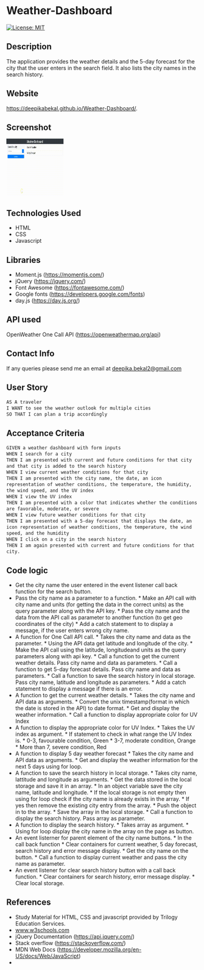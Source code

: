 # Weather-Dashboard

[![License: MIT](https://img.shields.io/badge/License-MIT-yellow.svg)](https://opensource.org/licenses/MIT)

## Description
The application provides the weather details and the 5-day forecast for the city that the user enters in the search field. It also lists the city names in the search history.

## Website
https://deepikabekal.github.io/Weather-Dashboard/.

## Screenshot
<img src="assets/images/screenshot.gif" width=150 height = 150>


## Technologies Used
* HTML
* CSS
* Javascript

## Libraries
* Moment.js (https://momentjs.com/)
* jQuery (https://jquery.com/)
* Font Awesome (https://fontawesome.com/)
* Google fonts (https://developers.google.com/fonts)
* day.js (https://day.js.org/)

## API used
OpenWeather One Call API (https://openweathermap.org/api)

## Contact Info
If any queries please send me an email at deepika.bekal2@gmail.com

## User Story
```
AS A traveler
I WANT to see the weather outlook for multiple cities
SO THAT I can plan a trip accordingly
```

## Acceptance Criteria
```
GIVEN a weather dashboard with form inputs
WHEN I search for a city
THEN I am presented with current and future conditions for that city and that city is added to the search history
WHEN I view current weather conditions for that city
THEN I am presented with the city name, the date, an icon representation of weather conditions, the temperature, the humidity, the wind speed, and the UV index
WHEN I view the UV index
THEN I am presented with a color that indicates whether the conditions are favorable, moderate, or severe
WHEN I view future weather conditions for that city
THEN I am presented with a 5-day forecast that displays the date, an icon representation of weather conditions, the temperature, the wind speed, and the humidity
WHEN I click on a city in the search history
THEN I am again presented with current and future conditions for that city.
```

## Code logic
* Get the city name the user entered in the event listener call back function for the search button.
* Pass the city name as a parameter to a function.
      * Make an API call with city name and units (for getting the data in the correct units) as the query parameter along with the API key.
      * Pass the city name and the data from the API call as parameter to another function (to get geo coordinates of the city)
      * Add a catch statement to to display a message, if the user enters wrong city name.
* A function for One Call API call.
      * Takes the city name and data as the parameter.
      * Using the API data get latitude and longitude of the city.
      * Make the API call using the latitude, longitudeand units as the query parameters along with api key.
      * Call a function to get the current weather details. Pass city name and data as parameters.
      * Call a function to get 5-day forecast details. Pass city name and data as parameters.
      * Call a function to save the search history in local storage. Pass city name, latitude and longitude as parameters.
      * Add a catch statement to display a message if there is an error.
* A function to get the current weather details. 
      * Takes the city name and API data as arguments.
      * Convert the unix timestamp(format in which the date is stored in the API) to date format.
      * Get and display the weather information.
      * Call a function to display appropriate color for UV Index
* A function to display the appropriate color for UV Index.
      * Takes the UV index as argument.
      * If statement to check in what range the UV Index is.
            * 0-3, favourable condition, Green
            * 3-7, moderate condition, Orange
            * More than 7, severe condition, Red
* A function to display 5 day weather forecast 
      * Takes the city name and API data as arguments.
      * Get and display the weather information for the next 5 days using for loop.
* A function to save the search history in local storage.
      * Takes city name, lattitude and longitude as arguments.
      * Get the data stored in the local storage and save it in an array. 
      * In an object variable save the city name, latitude and longitude. 
      * If the local storage is not empty then using for loop check if the city name is already exists in the array. 
            * If yes then remove the existing city entry from the array.
      * Push the object in to the array.
      * Save the array in the local storage. 
      * Call a function to display the search history. Pass array as parameter.
* A function to display the search history. 
      * Takes array as argument. 
      * Using for loop display the city name in the array on the page as button.
* An event listerner for parent element of the city name buttons.
      * In the call back function
          * Clear containers for current weather, 5 day forecast, search history and error message display. 
          * Get the city name on the button.
          * Call a function to display current weather and pass the city name as parameter. 
* An event listener for clear search history button with a call back function.
      * Clear containers for search history, error message display.
      * Clear local storage.


## References
* Study Material for HTML, CSS and javascript provided by Trilogy Education Services.
* www.w3schools.com
* jQuery Documentation (https://api.jquery.com/)
* Stack overflow (https://stackoverflow.com/)
* MDN Web Docs (https://developer.mozilla.org/en-US/docs/Web/JavaScript)
* 
